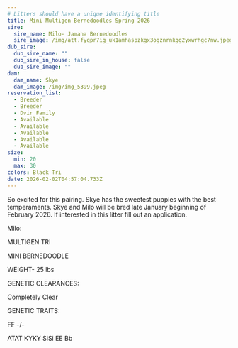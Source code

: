 ```yaml
---
# Litters should have a unique identifying title
title: Mini Multigen Bernedoodles Spring 2026
sire:
  sire_name: Milo- Jamaha Bernedoodles
  sire_image: /img/att.fyqpr7ig_uk1amhaspzkgx3ogznrnkgg2yxwrhgc7nw.jpeg
dub_sire:
  dub_sire_name: ""
  dub_sire_in_house: false
  dub_sire_image: ""
dam:
  dam_name: Skye
  dam_image: /img/img_5399.jpeg
reservation_list:
  - Breeder
  - Breeder
  - Dvir Family
  - Available
  - Available
  - Available
  - Available
  - Available
size:
  min: 20
  max: 30
colors: Black Tri
date: 2026-02-02T04:57:04.733Z
---
```

So excited for this pairing. Skye has the sweetest puppies with the best temperaments. Skye and Milo will be bred late January beginning of February 2026. If interested in this litter fill out an application.

M﻿ilo:

MULTIGEN TRI

MINI BERNEDOODLE

WEIGHT- 25 lbs

​GENETIC CLEARANCES:​

Completely Clear

​GENETIC TRAITS:

FF -/-

ATAT KYKY SiSi EE Bb